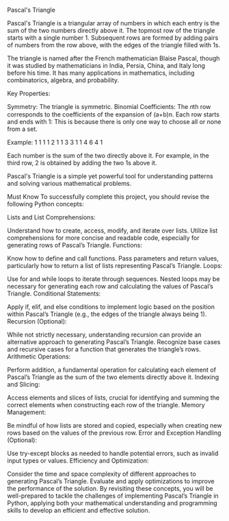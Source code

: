 Pascal's Triangle

Pascal's Triangle is a triangular array of numbers in which each entry is the sum of the two numbers directly above it. The topmost row of the triangle starts with a single number 1. Subsequent rows are formed by adding pairs of numbers from the row above, with the edges of the triangle filled with 1s.

The triangle is named after the French mathematician Blaise Pascal, though it was studied by mathematicians in India, Persia, China, and Italy long before his time. It has many applications in mathematics, including combinatorics, algebra, and probability.

Key Properties:

Symmetry: The triangle is symmetric.
Binomial Coefficients: The 
𝑛th row corresponds to the coefficients of the expansion of (a+b)n.
Each row starts and ends with 1: This is because there is only one way to choose all or none from a set.

Example: 
       1
      1 1
     1 2 1
    1 3 3 1
   1 4 6 4 1

Each number is the sum of the two directly above it. For example, in the third row, 2 is obtained by adding the two 1s above it.

Pascal's Triangle is a simple yet powerful tool for understanding patterns and solving various mathematical problems.

Must Know
To successfully complete this project, you should revise the following Python concepts:

Lists and List Comprehensions:

Understand how to create, access, modify, and iterate over lists.
Utilize list comprehensions for more concise and readable code, especially for generating rows of Pascal’s Triangle.
Functions:

Know how to define and call functions.
Pass parameters and return values, particularly how to return a list of lists representing Pascal’s Triangle.
Loops:

Use for and while loops to iterate through sequences.
Nested loops may be necessary for generating each row and calculating the values of Pascal’s Triangle.
Conditional Statements:

Apply if, elif, and else conditions to implement logic based on the position within Pascal’s Triangle (e.g., the edges of the triangle always being 1).
Recursion (Optional):

While not strictly necessary, understanding recursion can provide an alternative approach to generating Pascal’s Triangle.
Recognize base cases and recursive cases for a function that generates the triangle’s rows.
Arithmetic Operations:

Perform addition, a fundamental operation for calculating each element of Pascal’s Triangle as the sum of the two elements directly above it.
Indexing and Slicing:

Access elements and slices of lists, crucial for identifying and summing the correct elements when constructing each row of the triangle.
Memory Management:

Be mindful of how lists are stored and copied, especially when creating new rows based on the values of the previous row.
Error and Exception Handling (Optional):

Use try-except blocks as needed to handle potential errors, such as invalid input types or values.
Efficiency and Optimization:

Consider the time and space complexity of different approaches to generating Pascal’s Triangle.
Evaluate and apply optimizations to improve the performance of the solution.
By revisiting these concepts, you will be well-prepared to tackle the challenges of implementing Pascal’s Triangle in Python, applying both your mathematical understanding and programming skills to develop an efficient and effective solution.
